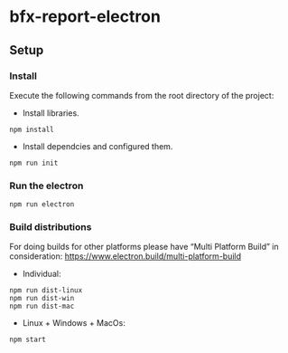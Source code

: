 # bfx-report-electron

## Setup

### Install

Execute the following commands from the root directory of the project:

- Install libraries.

```console
npm install
```

- Install dependcies and configured them.

```console
npm run init
```

### Run the electron

```console
npm run electron
```

### Build distributions

For doing builds for other platforms please have “Multi Platform Build” in consideration: https://www.electron.build/multi-platform-build

- Individual:
```console
npm run dist-linux
npm run dist-win
npm run dist-mac
```

- Linux + Windows + MacOs:
```console
npm start
```
